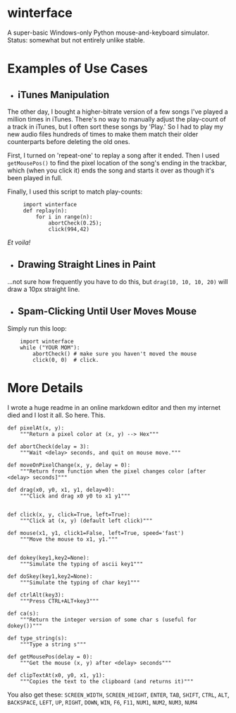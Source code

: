 winterface
==========

A super-basic Windows-only Python mouse-and-keyboard simulator. Status: somewhat but not entirely unlike stable.

# Examples of Use Cases
- ## iTunes Manipulation
 The other day, I bought a higher-bitrate version of a few songs I've played a million times in iTunes. There's no way to manually adjust the play-count of a track in iTunes, but I often sort these songs by 'Play.' So I had to play my new audio files hundreds of times to make them match their older counterparts before deleting the old ones.

 First, I turned on 'repeat-one' to replay a song after it ended. Then I used `getMousePos()` to find the pixel location of the song's ending in the trackbar, which (when you click it) ends the song and starts it over as though it's been played in full.

 Finally, I used this script to match play-counts:
     
         import winterface
         def replay(n): 
             for i in range(n):
                 abortCheck(0.25);
                 click(994,42)
            
 *Et voila!*
 
- ## Drawing Straight Lines in Paint
 ...not sure how frequently you have to do this, but `drag(10, 10, 10, 20)` will draw a 10px straight line.

- ## Spam-Clicking Until User Moves Mouse
 Simply run this loop:

        import winterface
        while ("YOUR MOM"):
            abortCheck() # make sure you haven't moved the mouse
            click(0, 0)  # click.


# More Details

I wrote a huge readme in an online markdown editor and then my internet died and I lost it all. So here. This.


    def pixelAt(x, y):
        """Return a pixel color at (x, y) --> Hex"""
    
    def abortCheck(delay = 3):
        """Wait <delay> seconds, and quit on mouse move."""
    
    def moveOnPixelChange(x, y, delay = 0):
        """Return from function when the pixel changes color [after <delay> seconds]"""
    
    def drag(x0, y0, x1, y1, delay=0):
        """Click and drag x0 y0 to x1 y1"""
            
    
    def click(x, y, click=True, left=True):
        """Click at (x, y) (default left click)"""
    
    def mouse(x1, y1, click1=False, left=True, speed='fast')
        """Move the mouse to x1, y1."""
    
    
    def dokey(key1,key2=None):
        """Simulate the typing of ascii key1"""
    
    def doSkey(key1,key2=None):
        """Simulate the typing of char key1"""
    
    def ctrlAlt(key3):
        """Press CTRL+ALT+key3"""
    
    def ca(s):
        """Return the integer version of some char s (useful for dokey())"""
    
    def type_string(s):
        """Type a string s"""
    
    def getMousePos(delay = 0):
        """Get the mouse (x, y) after <delay> seconds"""
    
    def clipTextAt(x0, y0, x1, y1):
        """Copies the text to the clipboard (and returns it)"""



You also get these: 
    `SCREEN_WIDTH`, `SCREEN_HEIGHT`, `ENTER`, `TAB`, `SHIFT`, `CTRL`, `ALT`, `BACKSPACE`, `LEFT`, `UP`, `RIGHT`, `DOWN`,     `WIN`, `F6`, `F11`, `NUM1`, `NUM2`, `NUM3`, `NUM4`


